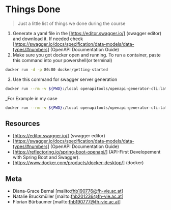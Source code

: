 # Things Done
>Just a little list of things we done during the course

1. Generate a yaml file in the [https://editor.swagger.io/] (swagger editor) and download it. If needed check [https://swagger.io/docs/specification/data-models/data-types/#numbers] (OpenAPI Documentation Guide)
2. Make sure you got docker open and running. To run a container, paste this command into your powershell(or terminal)
```sh
docker run -d -p 80:80 docker/getting-started
```
3. Use this command for swagger server generation
```sh
docker run --rm -v ${PWD}:/local openapitools/openapi-generator-cli:latest-release generate -i [local path from user folder to yaml] -g spring -o [local path from user folder to export folder]
```
_For Example in my case
```sh
docker run --rm -v ${PWD}:/local openapitools/openapi-generator-cli:latest-release generate -i local/GIT/swad-timesheet/timesheetv4.yaml -g spring -o local/openapi_timesheet
```


## Resources
* [https://editor.swagger.io/] (swagger editor)
* [https://swagger.io/docs/specification/data-models/data-types/#numbers] (OpenAPI Documentation Guide)
* [https://reflectoring.io/spring-boot-openapi/] (API-First Developement with Spring Boot and Swagger). 
* [https://www.docker.com/products/docker-desktop/] (docker)

## Meta
* Diana-Grace Bernal [mailto:fhb190776@fh-vie.ac.at]
* Natalie Bruckmüller [mailto:fhb201236@fh-vie.ac.at]
* Florian Bürbaumer [mailto:fhb190777@fh-vie.ac.at]
